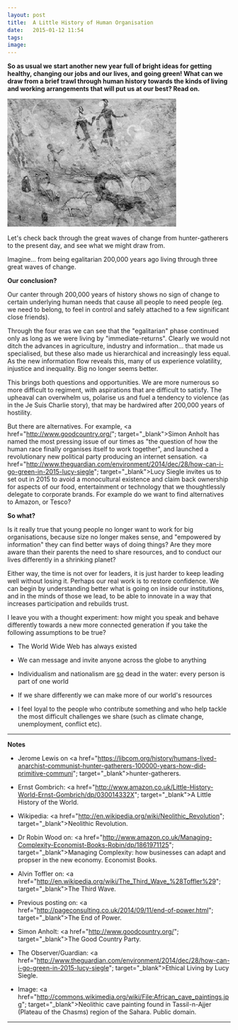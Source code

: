 ```yaml
---
layout: post
title:  A Little History of Human Organisation
date:   2015-01-12 11:54
tags: 
image:
---
```


**So as usual we start another new year full of bright ideas for getting healthy, changing our jobs and our lives, and going green! What can we draw from a brief trawl through human history towards the kinds of living and working arrangements that will put us at our best? Read on.**

![](/libb/images/african-cave-painting.jpg)

Let's check back through the great waves of change from hunter-gatherers to the present day, and see what we might draw from.

<div id="restOfArticle" style="display:none">
<b>Imagine living in a world...</b><br>
 ...with no internet, no phone, no TV, newspaper or post, just rumours. You till the land and makes efforts to scare your neighbours: raiding their cattle, setting fire to their farmsteads, stealing, feuding and fighting. When a big army turns up there is little you can do, you sign up or get killed, so the armies grow bigger. Between unending brutality and wars, tyou did enjoy occasional great advances, such as the Greeks, and the Enlightenment.<br><br>

That we are not asking ourselves a modest question is confirmed by "A Little History of the World" by Ernst Gombrich (published 1936): we have continually re-organised ourselves through countless wars, armies, conquerors, slavery, the Greeks, monastries, crusades, knights, religions, roads, cities, merchants, guilds, life at court, revolutions, enlightenment, industry, machines, communism and commerce.<br><br>

Helpfully others (eg. Alvin Toffler, Robin Wood) identify three big waves that each brought a new and different approach. <br><br>

<b>200,000 years ago: Egalitarian life as Hunter-gatherers</b><br>
In the vast majority of our existence as <b>nomadic hunter-gatherers</b> we are an "immediate-return" community, meaning our food is consumed as soon as it arrives. Our life is egalitarian with women roughly as influential and powerful as men. Unlike today, pressure is not put on anyone to “produce", but instead to “share" whatever we have produced. We do not force force, or assert their wishes, or brag are mercilessly teased, fought, avoided, and, even exiled. Unlike apes we have no "alpha male" or permanent leader. Our early language encourages the hunting skills, the tribes and the rituals to develop.<br><br>

<b>10,000 years ago - The First Wave: Agricultural Settlements</b><br>
As the ice melts, we settle and an <b>agricultural revolution</b> brings a different way of life, called "delayed return", in which food is grown and stored for later, to feed a denser population in larger communities. Trade develops in secondary products such as hides and skins and wool. Food surpluses produce an elite who are not directly engaged in work, and a hierarchy dominates our community and monopolises decision-making. We develop specialise into diverse jobs with new tools. There is growing inequality between the sexes and the trades. The church establishes a hierarchical bureaucracy with written rules and protocols.<br><br>

<b>250 years ago - The Second Wave: Factories and Social Change</b><br>
In the 1700s, the <b>"industrial revolution"</b> comes after an explosion of new knowledge produced by the printing press. Factories located by rivers spawn new communities of workers who, often in poor conditions, produce cheaper goods at higher levels of efficiency with the help of machines. Out of this came profit for the owners, and engineering advances that would drive the ships and cars and aeroplanes that have so expanded our horizons in the last 100 years.<br><br>

But new machines cast huge numbers out of work producing social upheaval with the "luddites" fighting the advances. Poor living conditions give rise to the search for better forms of governance, and social movements in the form of communism and trades unions. Workers became more literate and more mobile.<br><br> 

By the middle of the 20th century the obvious answer to how to organise is "get big: small people can no longer hold their own against centralised hierarchical organisations such as General Motors, the Catholic Church or the Red Army. Big organisations based on the "rational bureaucracy" of Max Weber offer: specific jobs with defined rights and obligations, authority levels, supervision and subordination, lots of communication and documents, recruitment based on competence and experience ( – not on family or personal connections), rules applying to everyone regardless of social status, family or religious or political links. (See <a href="http://pageconsulting.co.uk/2014/09/11/end-of-power.html"; target="_blank">The End of Power</a>).<br><br>

<b>50 years ago - The Third Wave: Shifting Information and Power</b><br>
In today’s highly inter-connected <b>"information age"</b> in which technology is changing our world with high speed information (from telegraph, to telephone, radio, TV, mobile phone and internet), more of us are for the first time seeing how humans are living globally, while our lives are being rocked by the consequent social, political and economic forces. <br><br>

</div>
<a onclick="showMoreOrLess(this,'restOfArticle');">Imagine... from being egalitarian 200,000 years ago living through three great waves of change.</a>

**Our conclusion?** 

Our canter through 200,000 years of history shows no sign of change to certain underlying human needs that cause all people to need people (eg. we need to belong, to feel in control and safely attached to a few significant close friends). 

Through the four eras we can see that the "egalitarian" phase continued only as long as we were living by "immediate-returns". Clearly we would not ditch the advances in agriculture, industry and information... that made us specialised, but these also made us hierarchical and increasingly less equal. As the new information flow reveals this, many of us experience volatility, injustice and inequality. Big no longer seems better. 

This brings both questions and opportunities. We are more numerous so more difficult to regiment, with aspirations that are difficult to satisfy. The upheaval can overwhelm us, polarise us and fuel a tendency to violence (as in the Je Suis Charlie story), that may be hardwired after 200,000 years of hostility. 

But there are alternatives. For example, <a href="http://www.goodcountry.org/"; target="_blank">Simon Anholt</a> has named the most pressing issue of our times as "the question of how the human race finally organises itself to work together", and launched a revolutionary new political party producing an internet sensation. <a href="http://www.theguardian.com/environment/2014/dec/28/how-can-i-go-green-in-2015-lucy-siegle"; target="_blank">Lucy Siegle</a> invites us to set out in 2015 to avoid a monocultural existence and claim back ownership for aspects of our food, entertainment or technology that we thoughtlessly delegate to corporate brands. For example do we want to find alternatives to Amazon, or Tesco?

**So what?**

Is it really true that young people no longer want to work for big organisations, because size no longer makes sense, and "empowered by information" they can find better ways of doing things? Are they more aware than their parents the need to share resources, and to conduct our lives differently in a shrinking planet? 

Either way, the time is not over for leaders, it is just harder to keep leading well without losing it. Perhaps our real work is to restore confidence. We can begin by understanding better what is going on inside our institutions, and in the minds of those we lead, to be able to innovate in a way that increases participation and rebuilds trust. 

I leave you with a thought experiment: how might you speak and behave differently towards a new more connected generation if you take the following assumptions to be true? 

* The World Wide Web has always existed

* We can message and invite anyone across the globe to anything

* Individualism and nationalism are <u>so</u> dead in the water: every person is part of one world

* If we share differently we can make more of our world's resources
 
* I feel loyal to the people who contribute something and who help tackle the most difficult challenges we share (such as climate change, unemployment, conflict etc).

__________________

<b>Notes</b>

* Jerome Lewis on <a href="https://libcom.org/history/humans-lived-anarchist-communist-hunter-gatherers-100000-years-how-did-primitive-communi"; target="_blank">hunter-gatherers</a>.

* Ernst Gombrich: <a href="http://www.amazon.co.uk/Little-History-World-Ernst-Gombrich/dp/030014332X"; target="_blank">A Little History of the World</a>.

* Wikipedia: <a href="http://en.wikipedia.org/wiki/Neolithic_Revolution"; target="_blank">Neolithic Revolution</a>.

* Dr Robin Wood on: <a href="http://www.amazon.co.uk/Managing-Complexity-Economist-Books-Robin/dp/1861971125"; target="_blank">Managing Complexity: how businesses can adapt and propser in the new economy</a>. Economist Books.

* Alvin Toffler on: <a href="http://en.wikipedia.org/wiki/The_Third_Wave_%28Toffler%29"; target="_blank">The Third Wave</a>.

* Previous posting on: <a href="http://pageconsulting.co.uk/2014/09/11/end-of-power.html"; target="_blank">The End of Power</a>.

* Simon Anholt: <a href="http://www.goodcountry.org/"; target="_blank">The Good Country Party</a>.

* The Observer/Guardian: <a href="http://www.theguardian.com/environment/2014/dec/28/how-can-i-go-green-in-2015-lucy-siegle"; target="_blank">Ethical Living</a> by Lucy Siegle.

* Image: <a href="http://commons.wikimedia.org/wiki/File:African_cave_paintings.jpg"; target="_blank">Neolithic cave painting</a> found in Tassil-n-Ajjer (Plateau of the Chasms) region of the Sahara. Public domain.

__________________
